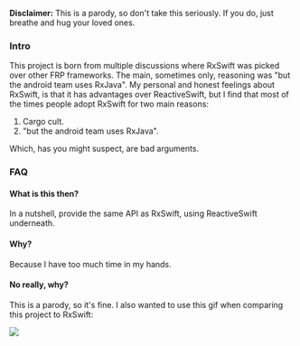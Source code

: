 **Disclaimer:** This is a parody, so don't take this seriously. If you do, just breathe and hug your loved ones.

### Intro

This project is born from multiple discussions where RxSwift was picked over other FRP frameworks. The main, sometimes only, reasoning was "but the android team uses RxJava". 
My personal and honest feelings about RxSwift, is that it has advantages over ReactiveSwift, but I find that most of the times people adopt RxSwift for two main reasons:

1. Cargo cult.
2. "but the android team uses RxJava".

Which, has you might suspect, are bad arguments.  

### FAQ

#### What is this then?

In a nutshell, provide the same API as RxSwift, using ReactiveSwift underneath.

#### Why?

Because I have too much time in my hands. 

#### No really, why?

This is a parody, so it's fine. I also wanted to use this gif when comparing this project to RxSwift:

![](https://i.imgur.com/QXLL0XJ.gif)

